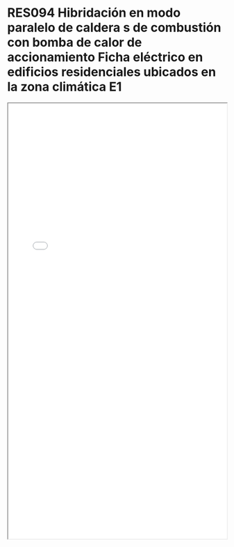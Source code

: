 
# RES094  Hibridación en modo paralelo de caldera s de combustión con bomba de calor de accionamiento Ficha eléctrico en edificios residenciales ubicados en la zona climática E1

<iframe src="../RES094  Hibridación en modo paralelo de caldera s de combustión con bomba de calor de accionamiento Ficha eléctrico en edificios residenciales ubicados en la zona climática E1.pdf" width="100%" height="1000px"></iframe>

